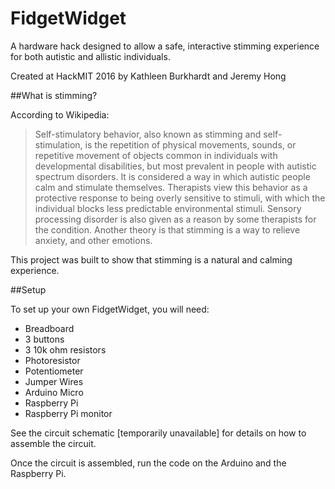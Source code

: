 # FidgetWidget
A hardware hack designed to allow a safe, interactive stimming experience for both autistic and allistic individuals.

Created at HackMIT 2016 by Kathleen Burkhardt and Jeremy Hong

##What is stimming?

According to Wikipedia:

>Self-stimulatory behavior, also known as stimming and self-stimulation, is the repetition of physical movements, sounds, or repetitive movement of objects common in individuals with developmental disabilities, but most prevalent in people with autistic spectrum disorders. It is considered a way in which autistic people calm and stimulate themselves. Therapists view this behavior as a protective response to being overly sensitive to stimuli, with which the individual blocks less predictable environmental stimuli. Sensory processing disorder is also given as a reason by some therapists for the condition. Another theory is that stimming is a way to relieve anxiety, and other emotions.

This project was built to show that stimming is a natural and calming experience.

##Setup

To set up your own FidgetWidget, you will need:

* Breadboard
* 3 buttons
* 3 10k ohm resistors
* Photoresistor
* Potentiometer
* Jumper Wires
* Arduino Micro
* Raspberry Pi
* Raspberry Pi monitor

See the circuit schematic [temporarily unavailable] for details on how to assemble the circuit.

Once the circuit is assembled, run the code on the Arduino and the Raspberry Pi.


